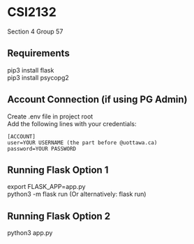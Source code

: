 # CSI2132

Section 4 Group 57 <br>


## Requirements

pip3 install flask <br>
pip3 install psycopg2

## Account Connection (if using PG Admin)

Create .env file in project root <br>
Add the following lines with your credentials: <br>

```
[ACCOUNT] 
user=YOUR USERNAME (the part before @uottawa.ca)
password=YOUR PASSWORD
```

## Running Flask Option 1

export FLASK_APP=app.py <br>
python3 -m flask run         (Or alternatively: flask run)

## Running Flask Option 2

python3 app.py
